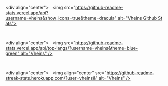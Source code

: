 <div align="center"> 
   <img src="https://github-readme-stats.vercel.app/api?username=vheins&show_icons=true&theme=dracula" alt="Vheins Github Stats"> 
 </div> 
  
 <br> 
  
 <div align="center"> 
   <img src="https://github-readme-stats.vercel.app/api/top-langs/?username=vheins&theme=blue-green" alt="Vheins" /> 
 </div> 
  
 <br> 
  
 <div align="center"> 
   <img align="center" src="https://github-readme-streak-stats.herokuapp.com/?user=vheins&" alt="Vheins" /> 
 </div> 
  
 <br> 
  
